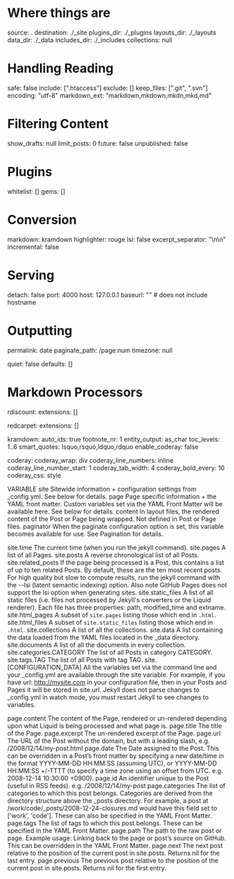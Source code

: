 # Where things are
source:       .
destination:  ./_site
plugins_dir:  ./_plugins
layouts_dir:  ./_layouts
data_dir:     ./_data
includes_dir: ./_includes
collections:  null

# Handling Reading
safe:         false
include:      [".htaccess"]
exclude:      []
keep_files:   [".git", ".svn"]
encoding:     "utf-8"
markdown_ext: "markdown,mkdown,mkdn,mkd,md"

# Filtering Content
show_drafts: null
limit_posts: 0
future:      false
unpublished: false

# Plugins
whitelist: []
gems:      []

# Conversion
markdown:    kramdown
highlighter: rouge
lsi:         false
excerpt_separator: "\n\n"
incremental: false

# Serving
detach:  false
port:    4000
host:    127.0.0.1
baseurl: "" # does not include hostname

# Outputting
permalink:     date
paginate_path: /page:num
timezone:      null

quiet:    false
defaults: []

# Markdown Processors
rdiscount:
  extensions: []

redcarpet:
  extensions: []

kramdown:
  auto_ids:       true
  footnote_nr:    1
  entity_output:  as_char
  toc_levels:     1..6
  smart_quotes:   lsquo,rsquo,ldquo,rdquo
  enable_coderay: false

  coderay:
    coderay_wrap:              div
    coderay_line_numbers:      inline
    coderay_line_number_start: 1
    coderay_tab_width:         4
    coderay_bold_every:        10
    coderay_css:               style
    
    
VARIABLE
site
Sitewide information + configuration settings from  _config.yml. See below for details.
page
Page specific information + the YAML front matter. Custom variables set via the YAML Front Matter will be available here. See below for details.
content
In layout files, the rendered content of the Post or Page being wrapped. Not defined in Post or Page files.
paginator
When the paginate configuration option is set, this variable becomes available for use. See Pagination for details.    


site.time
The current time (when you run the jekyll command).
site.pages
A list of all Pages.
site.posts
A reverse chronological list of all Posts.
site.related_posts
If the page being processed is a Post, this contains a list of up to ten related Posts. By default, these are the ten most recent posts. For high quality but slow to compute results, run the  jekyll command with the --lsi (latent semantic indexing) option. Also note GitHub Pages does not support the lsi option when generating sites.
site.static_files
A list of all static files (i.e. files not processed by Jekyll's converters or the Liquid renderer). Each file has three properties: path,  modified_time and extname.
site.html_pages
A subset of `site.pages` listing those which end in `.html`.
site.html_files
A subset of `site.static_files` listing those which end in `.html`.
site.collections
A list of all the collections.
site.data
A list containing the data loaded from the YAML files located in the _data directory.
site.documents
A list of all the documents in every collection.
site.categories.CATEGORY
The list of all Posts in category CATEGORY.
site.tags.TAG
The list of all Posts with tag TAG.
site.[CONFIGURATION_DATA]
All the variables set via the command line and your _config.yml are available through the site variable. For example, if you have url: http://mysite.com in your configuration file, then in your Posts and Pages it will be stored in site.url. Jekyll does not parse changes to _config.yml in watch mode, you must restart Jekyll to see changes to variables.


page.content
The content of the Page, rendered or un-rendered depending upon what Liquid is being processed and what page is.
page.title
The title of the Page.
page.excerpt
The un-rendered excerpt of the Page.
page.url
The URL of the Post without the domain, but with a leading slash, e.g.  /2008/12/14/my-post.html
page.date
The Date assigned to the Post. This can be overridden in a Post’s front matter by specifying a new date/time in the format YYYY-MM-DD HH:MM:SS (assuming UTC), or YYYY-MM-DD HH:MM:SS +/-TTTT (to specify a time zone using an offset from UTC. e.g. 2008-12-14 10:30:00 +0900).
page.id
An identifier unique to the Post (useful in RSS feeds). e.g. /2008/12/14/my-post
page.categories
The list of categories to which this post belongs. Categories are derived from the directory structure above the _posts directory. For example, a post at /work/code/_posts/2008-12-24-closures.md would have this field set to ['work', 'code']. These can also be specified in the YAML Front Matter.
page.tags
The list of tags to which this post belongs. These can be specified in the YAML Front Matter.
page.path
The path to the raw post or page. Example usage: Linking back to the page or post’s source on GitHub. This can be overridden in the YAML Front Matter.
page.next
The next post relative to the position of the current post in site.posts. Returns nil for the last entry.
page.previous
The previous post relative to the position of the current post in site.posts. Returns nil for the first entry.